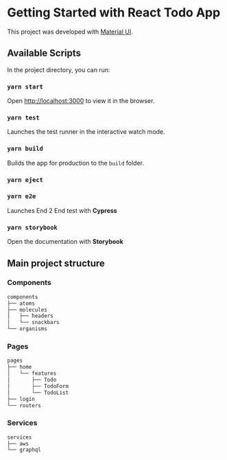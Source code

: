 # Getting Started with React Todo App

This project was developed with [Material UI](https://mui.com/es/).

## Available Scripts

In the project directory, you can run:

### `yarn start`

Open [http://localhost:3000](http://localhost:3000) to view it in the browser.

### `yarn test`

Launches the test runner in the interactive watch mode.

### `yarn build`

Builds the app for production to the `build` folder.

### `yarn eject`

### `yarn e2e`

Launches End 2 End test with **Cypress**

### `yarn storybook`

Open the documentation with **Storybook**

## Main project structure

### Components

```bash
components
├── atoms
├── molecules
│   ├── headers
│   └── snackbars
└── organisms
```

### Pages

```bash
pages
├── home
│   └── features
│       ├── Todo
│       ├── TodoForm
│       └── TodoList
├── login
└── routers
```

### Services

```bash
services
├── aws
└── graphql
```
